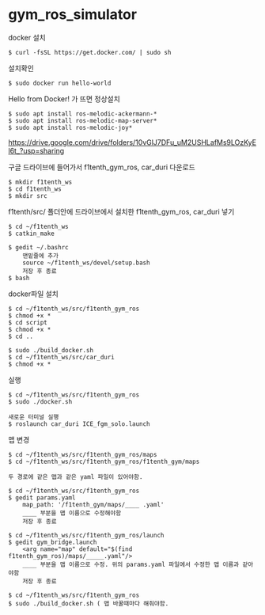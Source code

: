 # gym_ros_simulator

docker 설치

    $ curl -fsSL https://get.docker.com/ | sudo sh

설치확인

    $ sudo docker run hello-world

Hello from Docker! 가 뜨면 정상설치

    $ sudo apt install ros-melodic-ackermann-*
    $ sudo apt install ros-melodic-map-server*
    $ sudo apt install ros-melodic-joy*


https://drive.google.com/drive/folders/10vGlJ7DFu_uM2USHLafMs9LOzKyEl6t_?usp=sharing

구글 드라이브에 들어가서 f1tenth_gym_ros, car_duri 다운로드

    $ mkdir f1tenth_ws
    $ cd f1tenth_ws
    $ mkdir src


f1tenth/src/ 폴더안에 드라이브에서 설치한 f1tenth_gym_ros, car_duri 넣기

    $ cd ~/f1tenth_ws
    $ catkin_make
    
    $ gedit ~/.bashrc
        맨밑줄에 추가
        source ~/f1tenth_ws/devel/setup.bash
        저장 후 종료   
    $ bash
    
docker파일 설치

    $ cd ~/f1tenth_ws/src/f1tenth_gym_ros
    $ chmod +x *
    $ cd script
    $ chmod +x *
    $ cd ..

    $ sudo ./build_docker.sh
    $ cd ~/f1tenth_ws/src/car_duri
    $ chmod +x *
    
실행
    
    $ cd ~/f1tenth_ws/src/f1tenth_gym_ros
    $ sudo ./docker.sh
    
    새로운 터미널 실행
    $ roslaunch car_duri ICE_fgm_solo.launch
    
맵 변경

    $ cd ~/f1tenth_ws/src/f1tenth_gym_ros/maps
    $ cd ~/f1tenth_ws/src/f1tenth_gym_ros/f1tenth_gym/maps
    
    두 경로에 같은 맵과 같은 yaml 파일이 있어야함.
    
    $ cd ~/f1tenth_ws/src/f1tenth_gym_ros
    $ gedit params.yaml
        map_path: '/f1tenth_gym/maps/____ .yaml' 
        ____ 부분을 맵 이름으로 수정해야함
        저장 후 종료
        
    $ cd ~/f1tenth_ws/src/f1tenth_gym_ros/launch
    $ gedit gym_bridge.launch
        <arg name="map" default="$(find f1tenth_gym_ros)/maps/_____.yaml"/>
        ____ 부분을 맵 이름으로 수정. 위의 params.yaml 파일에서 수정한 맵 이름과 같아야함
        저장 후 종료
        
    $ cd ~/f1tenth_ws/src/f1tenth_gym_ros
    $ sudo ./build_docker.sh ( 맵 바꿀때마다 해줘야함. 
